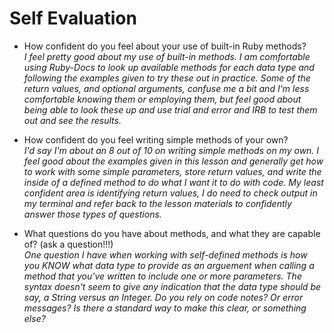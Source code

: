 # Self Evaluation

- How confident do you feel about your use of built-in Ruby methods?\
*I feel pretty good about my use of built-in methods. I am comfortable using Ruby-Docs to look up available methods for each data type and following the examples given to try these out in practice. Some of the return values, and optional arguments, confuse me a bit and I'm less comfortable knowing them or employing them, but feel good about being able to look these up and use trial and error and IRB to test them out and see the results.*

- How confident do you feel writing simple methods of your own?\
*I'd say I'm about an 8 out of 10 on writing simple methods on my own. I feel good about the examples given in this lesson and generally get how to work with some simple parameters, store return values, and write the inside of a defined method to do what I want it to do with code. My least confident area is identifying return values, I do need to check output in my terminal and refer back to the lesson materials to confidently answer those types of questions.*

- What questions do you have about methods, and what they are capable of? (ask a question!!!)\
*One question I have when working with self-defined methods is how you KNOW what data type to provide as an arguement when calling a method that you've written to include one or more parameters. The syntax doesn't seem to give any indication that the data type should be say, a String versus an Integer. Do you rely on code notes? Or error messages? Is there a standard way to make this clear, or something else?*
